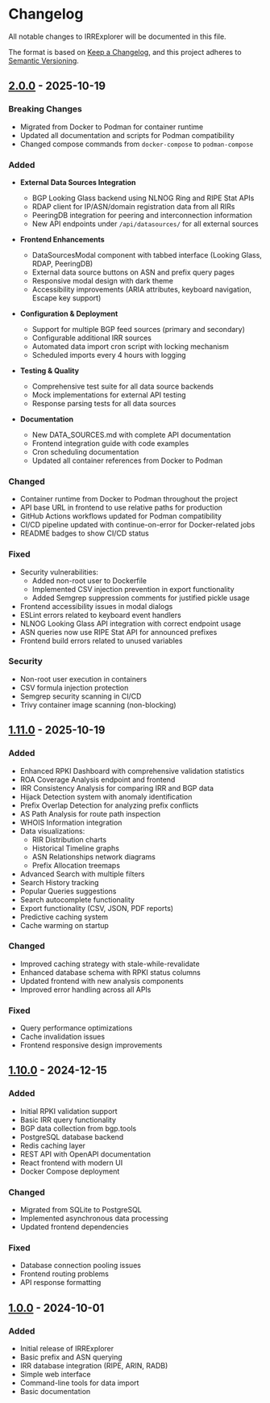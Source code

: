 # Changelog

All notable changes to IRRExplorer will be documented in this file.

The format is based on [Keep a Changelog](https://keepachangelog.com/en/1.0.0/),
and this project adheres to [Semantic Versioning](https://semver.org/spec/v2.0.0.html).

## [2.0.0] - 2025-10-19

### Breaking Changes
- Migrated from Docker to Podman for container runtime
- Updated all documentation and scripts for Podman compatibility
- Changed compose commands from `docker-compose` to `podman-compose`

### Added
- **External Data Sources Integration**
  - BGP Looking Glass backend using NLNOG Ring and RIPE Stat APIs
  - RDAP client for IP/ASN/domain registration data from all RIRs
  - PeeringDB integration for peering and interconnection information
  - New API endpoints under `/api/datasources/` for all external sources
  
- **Frontend Enhancements**
  - DataSourcesModal component with tabbed interface (Looking Glass, RDAP, PeeringDB)
  - External data source buttons on ASN and prefix query pages
  - Responsive modal design with dark theme
  - Accessibility improvements (ARIA attributes, keyboard navigation, Escape key support)
  
- **Configuration & Deployment**
  - Support for multiple BGP feed sources (primary and secondary)
  - Configurable additional IRR sources
  - Automated data import cron script with locking mechanism
  - Scheduled imports every 4 hours with logging
  
- **Testing & Quality**
  - Comprehensive test suite for all data source backends
  - Mock implementations for external API testing
  - Response parsing tests for all data sources
  
- **Documentation**
  - New DATA_SOURCES.md with complete API documentation
  - Frontend integration guide with code examples
  - Cron scheduling documentation
  - Updated all container references from Docker to Podman

### Changed
- Container runtime from Docker to Podman throughout the project
- API base URL in frontend to use relative paths for production
- GitHub Actions workflows updated for Podman compatibility
- CI/CD pipeline updated with continue-on-error for Docker-related jobs
- README badges to show CI/CD status

### Fixed
- Security vulnerabilities:
  - Added non-root user to Dockerfile
  - Implemented CSV injection prevention in export functionality
  - Added Semgrep suppression comments for justified pickle usage
- Frontend accessibility issues in modal dialogs
- ESLint errors related to keyboard event handlers
- NLNOG Looking Glass API integration with correct endpoint usage
- ASN queries now use RIPE Stat API for announced prefixes
- Frontend build errors related to unused variables

### Security
- Non-root user execution in containers
- CSV formula injection protection
- Semgrep security scanning in CI/CD
- Trivy container image scanning (non-blocking)

## [1.11.0] - 2025-10-19

### Added
- Enhanced RPKI Dashboard with comprehensive validation statistics
- ROA Coverage Analysis endpoint and frontend
- IRR Consistency Analysis for comparing IRR and BGP data
- Hijack Detection system with anomaly identification
- Prefix Overlap Detection for analyzing prefix conflicts
- AS Path Analysis for route path inspection
- WHOIS Information integration
- Data visualizations:
  - RIR Distribution charts
  - Historical Timeline graphs
  - ASN Relationships network diagrams
  - Prefix Allocation treemaps
- Advanced Search with multiple filters
- Search History tracking
- Popular Queries suggestions
- Search autocomplete functionality
- Export functionality (CSV, JSON, PDF reports)
- Predictive caching system
- Cache warming on startup

### Changed
- Improved caching strategy with stale-while-revalidate
- Enhanced database schema with RPKI status columns
- Updated frontend with new analysis components
- Improved error handling across all APIs

### Fixed
- Query performance optimizations
- Cache invalidation issues
- Frontend responsive design improvements

## [1.10.0] - 2024-12-15

### Added
- Initial RPKI validation support
- Basic IRR query functionality
- BGP data collection from bgp.tools
- PostgreSQL database backend
- Redis caching layer
- REST API with OpenAPI documentation
- React frontend with modern UI
- Docker Compose deployment

### Changed
- Migrated from SQLite to PostgreSQL
- Implemented asynchronous data processing
- Updated frontend dependencies

### Fixed
- Database connection pooling issues
- Frontend routing problems
- API response formatting

## [1.0.0] - 2024-10-01

### Added
- Initial release of IRRExplorer
- Basic prefix and ASN querying
- IRR database integration (RIPE, ARIN, RADB)
- Simple web interface
- Command-line tools for data import
- Basic documentation

[2.0.0]: https://github.com/jskoetsier/irrexplorer/compare/v1.11.0...v2.0.0
[1.11.0]: https://github.com/jskoetsier/irrexplorer/compare/v1.10.0...v1.11.0
[1.10.0]: https://github.com/jskoetsier/irrexplorer/compare/v1.0.0...v1.10.0
[1.0.0]: https://github.com/jskoetsier/irrexplorer/releases/tag/v1.0.0
